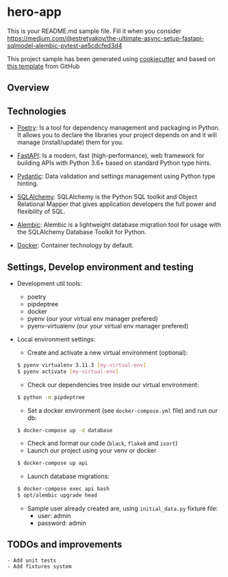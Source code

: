 # hero-app

This is your README.md sample file. Fill it when you consider
https://medium.com/@estretyakov/the-ultimate-async-setup-fastapi-sqlmodel-alembic-pytest-ae5cdcfed3d4

This project sample has been generated using [cookiecutter](https://cookiecutter.readthedocs.io/en/stable/README.html) and based on [this template](https://github.com/rafsaf/minimal-fastapi-postgres-template) from GitHub

## Overview

## Technologies

- [Poetry](https://python-poetry.org): Is a tool for dependency management and packaging in Python. It allows you to declare the libraries your project depends on and it will manage (install/update) them for you.

- [FastAPI](https://fastapi.tiangolo.com): Is a modern, fast (high-performance), web framework for building APIs with Python 3.6+ based on standard Python type hints.

- [Pydantic](https://pydantic-docs.helpmanual.io): Data validation and settings management using Python type hinting.

- [SQLAlchemy](https://www.sqlalchemy.org): SQLAlchemy is the Python SQL toolkit and Object Relational Mapper that gives application developers the full power and flexibility of SQL.

- [Alembic](https://alembic.sqlalchemy.org/en/latest/): Alembic is a lightweight database migration tool for usage with the SQLAlchemy Database Toolkit for Python.

- [Docker](https://docs.docker.com/get-started/overview/): Container technology by default.

## Settings, Develop environment and testing

- Development util tools:
    - poetry
    - pipdeptree
    - docker
    - pyenv (our your virtual env manager prefered)
    - pyenv-virtualenv (our your virtual env manager prefered)

- Local environment settings:
    - Create and activate a new virtual environment (optional):
    ```bash
    $ pyenv virtualenv 3.11.3 [my-virtual-env]
    $ pyenv activate [my-virtual-env]
    ```
    - Check our dependencies tree inside our virtual environment:
    ```bash
    $ python -m pipdeptree
    ```
    - Set a docker environment (see `docker-compose.yml` file) and run our db:
    ```bash
    $ docker-compose up -d database
    ```
    - Check and format our code (`black`, `flake8` and `isort`)
    - Launch our project using your venv or docker
    ```bash
    $ docker-compose up api
    ```
    - Launch database migrations:
    ```bash
    $ docker-compose exec api bash
    $ opt/alembic upgrade head
    ```
    - Sample user already created are, using `initial_data.py` fixture file:
        - user: admin
        - password: admin


## TODOs and improvements
    - Add unit tests
    - Add fixtures system
